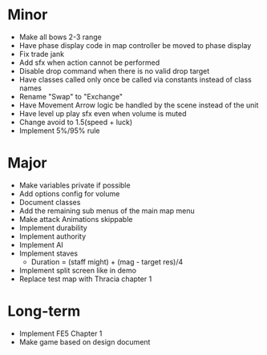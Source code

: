 # Minor
* Make all bows 2-3 range
* Have phase display code in map controller be moved to phase display
* Fix trade jank
* Add sfx when action cannot be performed
* Disable drop command when there is no valid drop target
* Have classes called only once be called via constants instead of class names
* Rename "Swap" to "Exchange"
* Have Movement Arrow logic be handled by the scene instead of the unit
* Have level up play sfx even when volume is muted
* Change avoid to 1.5(speed + luck)
* Implement 5%/95% rule

# Major
* Make variables private if possible
* Add options config for volume
* Document classes
* Add the remaining sub menus of the main map menu
* Make attack Animations skippable
* Implement durability
* Implement authority
* Implement AI
* Implement staves
	* Duration = (staff might) + (mag - target res)/4
* Implement split screen like in demo
* Replace test map with Thracia chapter 1

# Long-term
* Implement FE5 Chapter 1
* Make game based on design document
